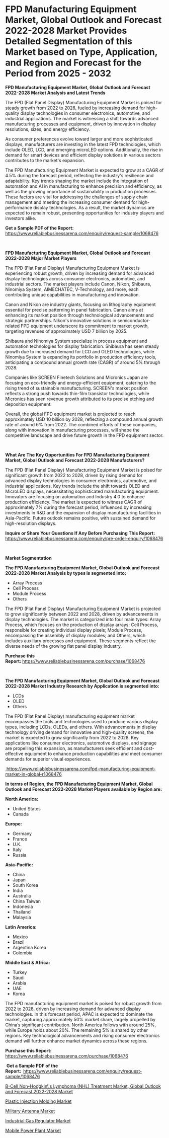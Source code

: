 <p><h1>FPD Manufacturing Equipment Market, Global Outlook and Forecast 2022-2028 Market Provides Detailed Segmentation of this Market based on Type, Application, and Region and Forecast for the Period from 2025 - 2032</h1></p><p><strong>FPD Manufacturing Equipment Market, Global Outlook and Forecast 2022-2028 Market Analysis and Latest Trends</strong></p>
<p><p>The FPD (Flat Panel Display) Manufacturing Equipment Market is poised for steady growth from 2022 to 2028, fueled by increasing demand for high-quality display technologies in consumer electronics, automotive, and industrial applications. The market is witnessing a shift towards advanced manufacturing processes and equipment, driven by innovation in display resolutions, sizes, and energy efficiency. </p><p>As consumer preferences evolve toward larger and more sophisticated displays, manufacturers are investing in the latest FPD technologies, which include OLED, LCD, and emerging microLED options. Additionally, the rise in demand for smart devices and efficient display solutions in various sectors contributes to the market's expansion.</p><p>The FPD Manufacturing Equipment Market is expected to grow at a CAGR of 4.5% during the forecast period, reflecting the industry's resilience and adaptability. Key trends shaping the market include the integration of automation and AI in manufacturing to enhance precision and efficiency, as well as the growing importance of sustainability in production processes. These factors are vital for addressing the challenges of supply chain management and meeting the increasing consumer demand for high-performance display technologies. As a result, the market dynamics are expected to remain robust, presenting opportunities for industry players and investors alike.</p></p>
<p><strong>Get a Sample PDF of the Report:&nbsp;</strong> <a href="https://www.reliablebusinessarena.com/enquiry/request-sample/1068476?utm_campaign=3521&utm_medium=2&utm_source=Github&utm_content=ia&utm_term=21032025&utm_id=fpd-manufacturing-equipment-market-global-outlook-and-forecast-2022-2028">https://www.reliablebusinessarena.com/enquiry/request-sample/1068476</a></p>
<p>&nbsp;</p>
<p><strong>FPD Manufacturing Equipment Market, Global Outlook and Forecast 2022-2028 Major Market Players</strong></p>
<p><p>The FPD (Flat Panel Display) Manufacturing Equipment Market is experiencing robust growth, driven by increasing demand for advanced display technologies across consumer electronics, automotive, and industrial sectors. The market players include Canon, Nikon, Shibaura, Ninomiya System, AIMECHATEC, V-Technology, and more, each contributing unique capabilities in manufacturing and innovation.</p><p>Canon and Nikon are industry giants, focusing on lithography equipment essential for precise patterning in panel fabrication. Canon aims at enhancing its market position through technological advancements and strategic partnerships. Nikon's innovative solutions in semiconductor-related FPD equipment underscore its commitment to market growth, targeting revenues of approximately USD 7 billion by 2025.</p><p>Shibaura and Ninomiya System specialize in process equipment and automation technologies for display fabrication. Shibaura has seen steady growth due to increased demand for LCD and OLED technologies, while Ninomiya System is expanding its portfolio in production efficiency tools, anticipating a compound annual growth rate (CAGR) of around 5% through 2028.</p><p>Companies like SCREEN Finetech Solutions and Micronics Japan are focusing on eco-friendly and energy-efficient equipment, catering to the rising trend of sustainable manufacturing. SCREEN's market position reflects a strong push towards thin-film transistor technologies, while Micronics has seen revenue growth attributed to its precise etching and deposition equipment.</p><p>Overall, the global FPD equipment market is projected to reach approximately USD 10 billion by 2028, reflecting a compound annual growth rate of around 6% from 2022. The combined efforts of these companies, along with innovation in manufacturing processes, will shape the competitive landscape and drive future growth in the FPD equipment sector.</p></p>
<p>&nbsp;</p>
<p><strong>What Are The Key Opportunities For FPD Manufacturing Equipment Market, Global Outlook and Forecast 2022-2028 Manufacturers?</strong></p>
<p><p>The FPD (Flat Panel Display) Manufacturing Equipment Market is poised for significant growth from 2022 to 2028, driven by rising demand for advanced display technologies in consumer electronics, automotive, and industrial applications. Key trends include the shift towards OLED and MicroLED displays, necessitating sophisticated manufacturing equipment. Innovators are focusing on automation and Industry 4.0 to enhance production efficiency. The market is expected to witness CAGR of approximately 7% during the forecast period, influenced by increasing investments in R&D and the expansion of display manufacturing facilities in Asia-Pacific. Future outlook remains positive, with sustained demand for high-resolution displays.</p></p>
<p><strong>Inquire or Share Your Questions If Any Before Purchasing This Report:</strong> <a href="https://www.reliablebusinessarena.com/enquiry/pre-order-enquiry/1068476?utm_campaign=3521&utm_medium=2&utm_source=Github&utm_content=ia&utm_term=21032025&utm_id=fpd-manufacturing-equipment-market-global-outlook-and-forecast-2022-2028">https://www.reliablebusinessarena.com/enquiry/pre-order-enquiry/1068476</a></p>
<p>&nbsp;</p>
<p><strong>Market Segmentation</strong></p>
<p><strong>The FPD Manufacturing Equipment Market, Global Outlook and Forecast 2022-2028 Market Analysis by types is segmented into:</strong></p>
<p><ul><li>Array Process</li><li>Cell Process</li><li>Module Process</li><li>Others</li></ul></p>
<p><p>The FPD (Flat Panel Display) Manufacturing Equipment Market is projected to grow significantly between 2022 and 2028, driven by advancements in display technologies. The market is categorized into four main types: Array Process, which focuses on the production of display arrays; Cell Process, responsible for creating individual display pixels; Module Process, encompassing the assembly of display modules; and Others, which includes auxiliary processes and equipment. These segments reflect the diverse needs of the growing flat panel display industry.</p></p>
<p><strong>Purchase this Report:&nbsp;</strong><a href="https://www.reliablebusinessarena.com/purchase/1068476?utm_campaign=3521&utm_medium=2&utm_source=Github&utm_content=ia&utm_term=21032025&utm_id=fpd-manufacturing-equipment-market-global-outlook-and-forecast-2022-2028">https://www.reliablebusinessarena.com/purchase/1068476</a></p>
<p>&nbsp;</p>
<p><strong>The FPD Manufacturing Equipment Market, Global Outlook and Forecast 2022-2028 Market Industry Research by Application is segmented into:</strong></p>
<p><ul><li>LCDs</li><li>OLED</li><li>Others</li></ul></p>
<p><p>The FPD (Flat Panel Display) manufacturing equipment market encompasses the tools and technologies used to produce various display types, including LCDs, OLEDs, and others. With advancements in display technology driving demand for innovative and high-quality screens, the market is expected to grow significantly from 2022 to 2028. Key applications like consumer electronics, automotive displays, and signage are propelling this expansion, as manufacturers seek efficient and cost-effective equipment to enhance production capabilities and meet consumer demands for superior visual experiences.</p></p>
<p><a href="https://www.reliablebusinessarena.com/fpd-manufacturing-equipment-market-in-global-r1068476?utm_campaign=3521&utm_medium=2&utm_source=Github&utm_content=ia&utm_term=21032025&utm_id=fpd-manufacturing-equipment-market-global-outlook-and-forecast-2022-2028">&nbsp;https://www.reliablebusinessarena.com/fpd-manufacturing-equipment-market-in-global-r1068476</a></p>
<p><strong>In terms of Region, the FPD Manufacturing Equipment Market, Global Outlook and Forecast 2022-2028 Market Players available by Region are:</strong></p>
<p>
    <p> <strong> North America: </strong>
        <ul>
            <li>United States</li>
            <li>Canada</li>
        </ul>
        </p> 
    <p> <strong> Europe: </strong>
        <ul>
            <li>Germany</li>
            <li>France</li>
            <li>U.K.</li>
            <li>Italy</li>
            <li>Russia</li>
        </ul>
        </p> 
    <p> <strong> Asia-Pacific: </strong>
        <ul>
            <li>China</li>
            <li>Japan</li>
            <li>South Korea</li>
            <li>India</li>
            <li>Australia</li>
            <li>China Taiwan</li>
            <li>Indonesia</li>
            <li>Thailand</li>
            <li>Malaysia</li>
        </ul>
        </p> 
    <p> <strong> Latin America: </strong>
        <ul>
            <li>Mexico</li>
            <li>Brazil</li>
            <li>Argentina Korea</li>
            <li>Colombia</li>
        </ul>
        </p> 
    <p> <strong> Middle East & Africa: </strong>
        <ul>
            <li>Turkey</li>
            <li>Saudi</li>
            <li>Arabia</li>
            <li>UAE</li>
            <li>Korea</li>
        </ul>
    </p>
    </p>
<p><p>The FPD manufacturing equipment market is poised for robust growth from 2022 to 2028, driven by increasing demand for advanced display technologies. In this forecast period, APAC is expected to dominate the market, capturing approximately 50% market share, largely propelled by China’s significant contribution. North America follows with around 25%, while Europe holds about 20%. The remaining 5% is shared by other regions. Key technological advancements and rising consumer electronics demand will further enhance market dynamics across these regions.</p></p>
<p><strong>Purchase this Report: </strong><a href="https://www.reliablebusinessarena.com/purchase/1068476?utm_campaign=3521&utm_medium=2&utm_source=Github&utm_content=ia&utm_term=21032025&utm_id=fpd-manufacturing-equipment-market-global-outlook-and-forecast-2022-2028">https://www.reliablebusinessarena.com/purchase/1068476</a></p>
<p>&nbsp;<strong>Get a Sample PDF of the Report:&nbsp;&nbsp;</strong><a href="https://www.reliablebusinessarena.com/enquiry/request-sample/1068476?utm_campaign=3521&utm_medium=2&utm_source=Github&utm_content=ia&utm_term=21032025&utm_id=fpd-manufacturing-equipment-market-global-outlook-and-forecast-2022-2028">https://www.reliablebusinessarena.com/enquiry/request-sample/1068476</a></p>
<p><strong></strong></p>
<p><p><a href="https://github.com/popoialraih3/Market-Research-Report-List-1/blob/main/b-cell-non-hodgkins-lymphoma-nhl-treatment-market-global-outlook-and-forecast-2022-2028-market.md?utm_campaign=3521&utm_medium=2&utm_source=Github&utm_content=ia&utm_term=21032025&utm_id=fpd-manufacturing-equipment-market-global-outlook-and-forecast-2022-2028">B-Cell Non-Hodgkin\'s Lymphoma (NHL) Treatment Market, Global Outlook and Forecast 2022-2028 Market</a></p><p><a href="https://www.linkedin.com/pulse/experts-forecast-significant-growth-plastic-injection-molding-8mhue?utm_campaign=3521&utm_medium=2&utm_source=Github&utm_content=ia&utm_term=21032025&utm_id=fpd-manufacturing-equipment-market-global-outlook-and-forecast-2022-2028">Plastic Injection Molding Market</a></p><p><a href="https://www.linkedin.com/pulse/comprehensive-military-antenna-market-analysis-sales-channel-penetration-zjede?utm_campaign=3521&utm_medium=2&utm_source=Github&utm_content=ia&utm_term=21032025&utm_id=fpd-manufacturing-equipment-market-global-outlook-and-forecast-2022-2028">Military Antenna Market</a></p><p><a href="https://www.linkedin.com/pulse/industrial-gas-regulator-market-analysis-indicates-favorable-vnzne?utm_campaign=3521&utm_medium=2&utm_source=Github&utm_content=ia&utm_term=21032025&utm_id=fpd-manufacturing-equipment-market-global-outlook-and-forecast-2022-2028">Industrial Gas Regulator Market</a></p><p><a href="https://www.linkedin.com/pulse/mobile-power-plant-market-matrix-applications-types-cagr-n4nqe?utm_campaign=3521&utm_medium=2&utm_source=Github&utm_content=ia&utm_term=21032025&utm_id=fpd-manufacturing-equipment-market-global-outlook-and-forecast-2022-2028">Mobile Power Plant Market</a></p></p>